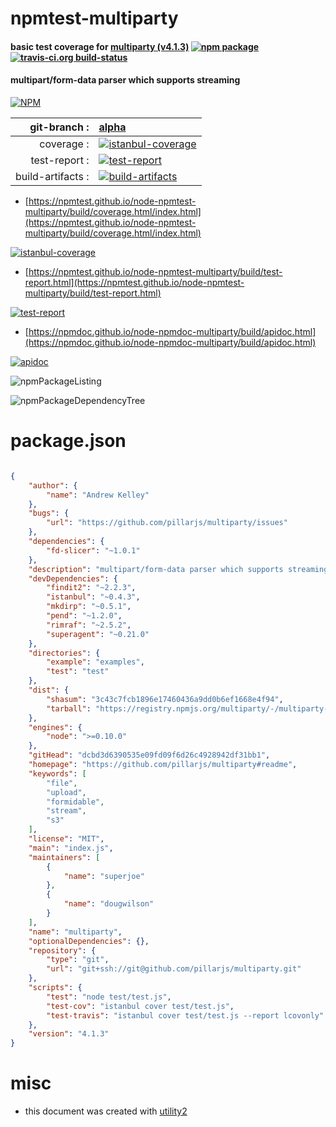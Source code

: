 # npmtest-multiparty

#### basic test coverage for  [multiparty (v4.1.3)](https://github.com/pillarjs/multiparty#readme)  [![npm package](https://img.shields.io/npm/v/npmtest-multiparty.svg?style=flat-square)](https://www.npmjs.org/package/npmtest-multiparty) [![travis-ci.org build-status](https://api.travis-ci.org/npmtest/node-npmtest-multiparty.svg)](https://travis-ci.org/npmtest/node-npmtest-multiparty)

#### multipart/form-data parser which supports streaming

[![NPM](https://nodei.co/npm/multiparty.png?downloads=true&downloadRank=true&stars=true)](https://www.npmjs.com/package/multiparty)

| git-branch : | [alpha](https://github.com/npmtest/node-npmtest-multiparty/tree/alpha)|
|--:|:--|
| coverage : | [![istanbul-coverage](https://npmtest.github.io/node-npmtest-multiparty/build/coverage.badge.svg)](https://npmtest.github.io/node-npmtest-multiparty/build/coverage.html/index.html)|
| test-report : | [![test-report](https://npmtest.github.io/node-npmtest-multiparty/build/test-report.badge.svg)](https://npmtest.github.io/node-npmtest-multiparty/build/test-report.html)|
| build-artifacts : | [![build-artifacts](https://npmtest.github.io/node-npmtest-multiparty/glyphicons_144_folder_open.png)](https://github.com/npmtest/node-npmtest-multiparty/tree/gh-pages/build)|

- [https://npmtest.github.io/node-npmtest-multiparty/build/coverage.html/index.html](https://npmtest.github.io/node-npmtest-multiparty/build/coverage.html/index.html)

[![istanbul-coverage](https://npmtest.github.io/node-npmtest-multiparty/build/screenCapture.buildCi.browser.%252Ftmp%252Fbuild%252Fcoverage.lib.html.png)](https://npmtest.github.io/node-npmtest-multiparty/build/coverage.html/index.html)

- [https://npmtest.github.io/node-npmtest-multiparty/build/test-report.html](https://npmtest.github.io/node-npmtest-multiparty/build/test-report.html)

[![test-report](https://npmtest.github.io/node-npmtest-multiparty/build/screenCapture.buildCi.browser.%252Ftmp%252Fbuild%252Ftest-report.html.png)](https://npmtest.github.io/node-npmtest-multiparty/build/test-report.html)

- [https://npmdoc.github.io/node-npmdoc-multiparty/build/apidoc.html](https://npmdoc.github.io/node-npmdoc-multiparty/build/apidoc.html)

[![apidoc](https://npmdoc.github.io/node-npmdoc-multiparty/build/screenCapture.buildCi.browser.%252Ftmp%252Fbuild%252Fapidoc.html.png)](https://npmdoc.github.io/node-npmdoc-multiparty/build/apidoc.html)

![npmPackageListing](https://npmtest.github.io/node-npmtest-multiparty/build/screenCapture.npmPackageListing.svg)

![npmPackageDependencyTree](https://npmtest.github.io/node-npmtest-multiparty/build/screenCapture.npmPackageDependencyTree.svg)



# package.json

```json

{
    "author": {
        "name": "Andrew Kelley"
    },
    "bugs": {
        "url": "https://github.com/pillarjs/multiparty/issues"
    },
    "dependencies": {
        "fd-slicer": "~1.0.1"
    },
    "description": "multipart/form-data parser which supports streaming",
    "devDependencies": {
        "findit2": "~2.2.3",
        "istanbul": "~0.4.3",
        "mkdirp": "~0.5.1",
        "pend": "~1.2.0",
        "rimraf": "~2.5.2",
        "superagent": "~0.21.0"
    },
    "directories": {
        "example": "examples",
        "test": "test"
    },
    "dist": {
        "shasum": "3c43c7fcb1896e17460436a9dd0b6ef1668e4f94",
        "tarball": "https://registry.npmjs.org/multiparty/-/multiparty-4.1.3.tgz"
    },
    "engines": {
        "node": ">=0.10.0"
    },
    "gitHead": "dcbd3d6390535e09fd09f6d26c4928942df31bb1",
    "homepage": "https://github.com/pillarjs/multiparty#readme",
    "keywords": [
        "file",
        "upload",
        "formidable",
        "stream",
        "s3"
    ],
    "license": "MIT",
    "main": "index.js",
    "maintainers": [
        {
            "name": "superjoe"
        },
        {
            "name": "dougwilson"
        }
    ],
    "name": "multiparty",
    "optionalDependencies": {},
    "repository": {
        "type": "git",
        "url": "git+ssh://git@github.com/pillarjs/multiparty.git"
    },
    "scripts": {
        "test": "node test/test.js",
        "test-cov": "istanbul cover test/test.js",
        "test-travis": "istanbul cover test/test.js --report lcovonly"
    },
    "version": "4.1.3"
}
```



# misc
- this document was created with [utility2](https://github.com/kaizhu256/node-utility2)
